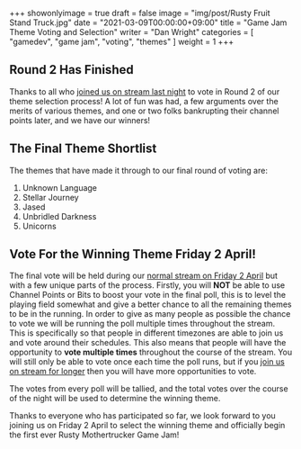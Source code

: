 +++
showonlyimage = true
draft = false
image = "img/post/Rusty Fruit Stand Truck.jpg"
date = "2021-03-09T00:00:00+09:00"
title = "Game Jam Theme Voting and Selection"
writer = "Dan Wright"
categories = [ "gamedev", "game jam", "voting", "themes" ]
weight = 1
+++

## Round 2 Has Finished

Thanks to all who [joined us on stream last night](https://www.twitch.tv/grahamweldon) to vote in Round 2 of our theme selection process! A lot of fun was had, a few arguments over the merits of various themes, and one or two folks bankrupting their channel points later, and we have our winners!

## The Final Theme Shortlist

The themes that have made it through to our final round of voting are:

1. Unknown Language
2. Stellar Journey
3. Jased
4. Unbridled Darkness
5. Unicorns

## Vote For the Winning Theme Friday 2 April!

The final vote will be held during our [normal stream on Friday 2 April](https://www.twitch.tv/grahamweldon) but with a few unique parts of the process. Firstly, you will **NOT** be able to use Channel Points or Bits to boost your vote in the final poll, this is to level the playing field somewhat and give a better chance to all the remaining themes to be in the running. In order to give as many people as possible the chance to vote we will be running the poll multiple times throughout the stream. This is specifically so that people in different timezones are able to join us and vote around their schedules. This also means that people will have the opportunity to **vote multiple times** throughout the course of the stream. You will still only be able to vote once each time the poll runs, but if you [join us on stream for longer](https://www.twitch.tv/grahamweldon) then you will have more opportunities to vote.

The votes from every poll will be tallied, and the total votes over the course of the night will be used to determine the winning theme.

Thanks to everyone who has participated so far, we look forward to you joining us on Friday 2 April to select the winning theme and officially begin the first ever Rusty Mothertrucker Game Jam!
